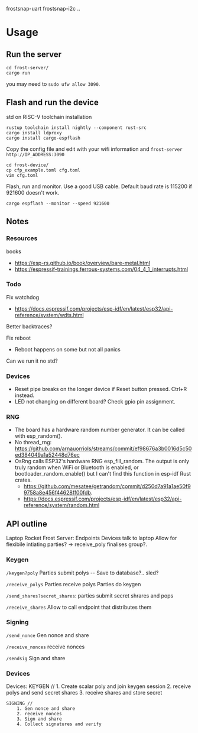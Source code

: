 frostsnap-uart
frostsnap-i2c
..

# Usage

## Run the server

```
cd frost-server/
cargo run
```

you may need to `sudo ufw allow 3090`.

## Flash and run the device

std on RISC-V toolchain installation

```
rustup toolchain install nightly --component rust-src
cargo install ldproxy
cargo install cargo-espflash
```

Copy the config file and edit with your wifi information
and `frost-server` `http://IP_ADDRESS:3090`

```
cd frost-device/
cp cfp_example.toml cfg.toml
vim cfg.toml
```

Flash, run and monitor. Use a good USB cable. Default baud rate is 115200 if 921600 doesn't work.

```
cargo espflash --monitor --speed 921600
```

## Notes

### Resources

books

- https://esp-rs.github.io/book/overview/bare-metal.html
- https://espressif-trainings.ferrous-systems.com/04_4_1_interrupts.html

### Todo

Fix watchdog

- https://docs.espressif.com/projects/esp-idf/en/latest/esp32/api-reference/system/wdts.html

Better backtraces?

Fix reboot

- Reboot happens on some but not all panics

Can we run it no std?

### Devices

- Reset pipe breaks on the longer device if Reset button pressed. Ctrl+R instead.
- LED not changing on different board? Check gpio pin assignment.

### RNG

- The board has a hardware random number generator. It can be called with esp_random().
- No thread_rng: https://github.com/arnauorriols/streams/commit/ef98676a3b0016d5c50ed384049a1a52448d76ec
- OsRng calls ESP32's hardware RNG esp_fill_random. The output is only truly random when WiFi or Bluetooth is enabled, or bootloader_random_enable() but I can't find this function in esp-idf Rust crates.
  - https://github.com/mesatee/getrandom/commit/d250d7a91a1ae50f99758a8e456f44628ff00fdb.
  - https://docs.espressif.com/projects/esp-idf/en/latest/esp32/api-reference/system/random.html

## API outline

Laptop Rocket Frost Server: Endpoints
Devices talk to laptop
Allow for flexibile intiating parties? -> receive_poly finalises group?.

### Keygen

`/keygen?poly`
Parties submit polys -- Save to database?.. sled?

`/receive_polys`
Parties receive polys
Parties do keygen

`/send_shares?secret_shares`:
parties submit secret shrares and pops

`/receive_shares`
Allow to call endpoint that distributes them

### Signing

`/send_nonce`
Gen nonce and share

`/receive_nonces`
receive nonces

`/sendsig`
Sign and share

### Devices

Devices:
KEYGEN // 1. Create scalar poly and join keygen session 2. receive polys and send secret shares 3. receive shares and store secret

    SIGNING //
        1. Gen nonce and share
        2. receive nonces
        3. Sign and share
        4. Collect signatures and verify
